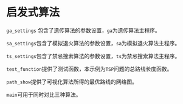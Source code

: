 # 启发式算法

`ga_settings` 包含了遗传算法的参数设置，`ga`为遗传算法主程序。

`sa_settings`包含了模拟退火算法的参数设置，`sa`为模拟退火算法主程序。

`ts_settings`包含了禁忌搜索算法的参数设置，`ts`为禁忌搜索算法主程序。

`test_function`提供了测试函数，本示例为`TSP`问题的总路线长度函数。

`path_show`提供了可视化算法所得的最优路线的网络图。

`main`可用于同时对比三种算法。
